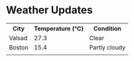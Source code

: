 # Weather Updates

<!-- WEATHER-UPDATE-START -->
<table><tr><th>City</th><th>Temperature (°C)</th><th>Condition</th></tr><tr><td>Valsad</td><td>27.3</td><td>Clear</td></tr><tr><td>Boston</td><td>15.4</td><td>Partly cloudy</td></tr><tr><td></td><td></td><td></td></tr></table>
<!-- WEATHER-UPDATE-END -->

